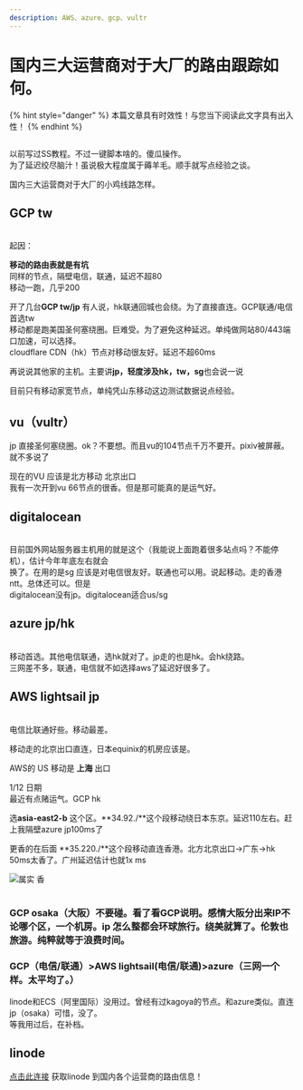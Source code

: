```yaml
---
description: AWS、azure、gcp、vultr
---
```


# 国内三大运营商对于大厂的路由跟踪如何。

{% hint style="danger" %}
本篇文章具有时效性！与您当下阅读此文字具有出入性！
{% endhint %}

<figure><img src="https://cdn2.jioushan.top/LightPicture/2022/03/c2d3e705fbdbf55b.jpg" alt=""><figcaption></figcaption></figure>

以前写过SS教程。不过一键脚本啥的。傻瓜操作。\
&#x20;为了延迟绞尽脑汁！虽说极大程度属于薅羊毛。顺手就写点经验之谈。&#x20;

国内三大运营商对于大厂的小鸡线路怎样。&#x20;

## GCP tw

\
&#x20;起因：&#x20;

**移动的路由表就是有坑**\
&#x20;同样的节点，隔壁电信，联通，延迟不超80\
&#x20;移动一跑，几乎200&#x20;

开了几台**GCP tw/jp** 有人说，hk联通回城也会绕。为了直接直连。GCP联通/电信首选tw\
&#x20;移动都是跑美国圣何塞绕圈。巨难受。为了避免这种延迟。单纯做网站80/443端口加速，可以选择。\
&#x20;cloudflare CDN（hk）节点对移动很友好。延迟不超60ms&#x20;

再说说其他家的主机。主要讲**jp，轻度涉及hk，tw，sg**也会说一说&#x20;

目前只有移动家宽节点，单纯凭山东移动这边测试数据说点经验。&#x20;

## vu（vultr）&#x20;

jp 直接圣何塞绕圈。ok？不要想。而且vu的104节点千万不要开。pixiv被屏蔽。就不多说了&#x20;

现在的VU 应该是北方移动 北京出口\
&#x20;我有一次开到vu 66节点的很香。但是那可能真的是运气好。&#x20;

## digitalocean&#x20;

\
&#x20;目前国外网站服务器主机用的就是这个（我能说上面跑着很多站点吗？不能停机），估计今年年底左右就会\
&#x20;换了。在用的是sg 应该是对电信很友好。联通也可以用。说起移动。走的香港ntt。总体还可以。但是\
&#x20;digitalocean没有jp。digitalocean适合us/sg&#x20;

## azure jp/hk&#x20;

\
&#x20;移动首选。其他电信联通，选hk就对了。jp走的也是hk。会hk绕路。\
&#x20;三网差不多，联通，电信就不如选择aws了延迟好很多了。&#x20;

## AWS lightsail jp&#x20;

\
&#x20;电信比联通好些。移动最差。&#x20;

移动走的北京出口直连，日本equinix的机房应该是。&#x20;

AWS的 US 移动是 **上海** 出口&#x20;

1/12 日期\
&#x20;最近有点赌运气。GCP hk&#x20;

选**asia-east2-b** 这个区。**34.92./**这个段移动绕日本东京。延迟110左右。赶上我隔壁azure jp100ms了&#x20;

更香的在后面 **35.220./**这个段移动直连香港。北方北京出口->广东->hk 50ms太香了。广州延迟估计也就1x ms&#x20;

![](https://cdn2.jioushan.top/LightPicture/2022/03/93c1eeaee6cc0671.png)属实 香&#x20;

<figure><img src="https://cdn2.jioushan.top/LightPicture/2022/03/a40b347c35e6fabd.png" alt=""><figcaption></figcaption></figure>

### GCP osaka（大阪）不要碰。看了看GCP说明。感情大阪分出来IP不论哪个区，一个机房。ip 怎么整都会环球旅行。绕美就算了。伦敦也  旅游。纯粹就等于浪费时间。&#x20;

### GCP（电信/联通）>AWS lightsail(电信/联通)>azure（三网一个样。太平均了。）&#x20;

linode和ECS（阿里国际）没用过。曾经有过kagoya的节点。和azure类似。直连jp（osaka）可惜，没了。\
&#x20;等我用过后，在补档。&#x20;

## linode&#x20;

[点击此连接](https://paste.ubuntu.com/p/RNMgKVGCtv/) 获取linode 到国内各个运营商的路由信息！&#x20;
